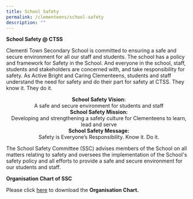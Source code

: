 ```yaml
---
title: School Safety
permalink: /clementeens/school-safety
description: ""
---
```

**School Safety @ CTSS**

  

Clementi Town Secondary School is committed to ensuring a safe and secure environment for all our staff and students. The school has a policy and framework for Safety in the School. And everyone in the school, staff, students and stakeholders are concerned with, and take responsibility for safety. As Active Bright and Caring Clementeens, students and staff understand the need for safety and do their part for safety at CTSS. They know it. They do it.
  
<p style="text-align:center;"><strong>School Safety Vision:</strong><br>A safe and secure environment for students and staff<br><strong>School Safety Mission:</strong><br>Developing and strengthening a safety culture for Clementeens to learn, lead and serve<br><strong>School Safety Message:</strong><br>Safety is Everyone’s Responsibility. Know it. Do it.</p>

The School Safety Committee (SSC) advises members of the School on all matters relating to safety and oversees the implementation of the School's safety policy and all efforts to provide a safe and secure environment for our students and staff.

**Organisation Chart of SSC**

  

Please click [here](/files/CTSS_S&SWG_Org%20Chart%202020%20as%20at%2025%20Nov%202019.pdf) to download the **Organisation Chart.**